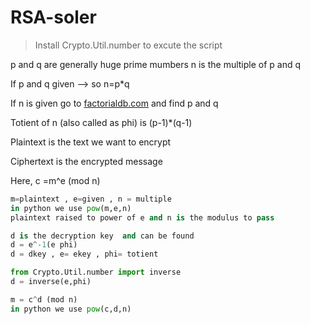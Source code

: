 # RSA-soler

> Install Crypto.Util.number to excute the script

p and q are generally huge prime mumbers
n is the multiple of p and q

If p and q given --> so n=p*q

If n is given go to [factorialdb.com](http://factordb.com/index.php) and find p and q

Totient of n (also called as phi) is (p-1)*(q-1)

Plaintext is the text we want to encrypt

Ciphertext is the encrypted message

Here, c =m^e (mod n) 
```python
m=plaintext , e=given , n = multiple
in python we use pow(m,e,n)
plaintext raised to power of e and n is the modulus to pass
```
```python
d is the decryption key  and can be found 
d = e^-1(e phi)
d = dkey , e= ekey , phi= totient
```
```python
from Crypto.Util.number import inverse
d = inverse(e,phi) 

m = c^d (mod n)
in python we use pow(c,d,n)
```
